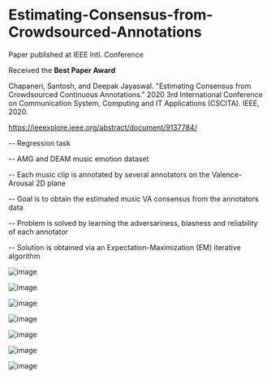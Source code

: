 # Estimating-Consensus-from-Crowdsourced-Annotations

Paper published at IEEE Intl. Conference

Received the **Best Paper Award**

Chapaneri, Santosh, and Deepak Jayaswal. "Estimating Consensus from Crowdsourced Continuous Annotations." 2020 3rd International Conference on Communication System, Computing and IT Applications (CSCITA). IEEE, 2020.

https://ieeexplore.ieee.org/abstract/document/9137784/

-- Regression task

-- AMG and DEAM music emotion dataset

-- Each music clip is annotated by several annotators on the Valence-Arousal 2D plane

-- Goal is to obtain the estimated music VA consensus from the annotators data

-- Problem is solved by learning the adversariness, biasness and reliability of each annotator

-- Solution is obtained via an Expectation-Maximization (EM) iterative algorithm


![image](https://user-images.githubusercontent.com/17112412/207673736-fbd87db6-7065-4ae0-8088-9f204e78505b.png)


![image](https://user-images.githubusercontent.com/17112412/207673829-d5a8ba12-f88e-4c89-9219-b9efcece2289.png)


![image](https://user-images.githubusercontent.com/17112412/207673915-773205b6-39c8-4cca-8623-6d4d84652321.png)


![image](https://user-images.githubusercontent.com/17112412/207673995-41560ec8-7557-4964-aee5-381ab4c4891f.png)


![image](https://user-images.githubusercontent.com/17112412/207674079-ebd6a772-f3fe-4767-9301-362734ddcb70.png)


![image](https://user-images.githubusercontent.com/17112412/207674134-a4bd245e-911c-418a-b7c8-3552c8e3990f.png)


![image](https://user-images.githubusercontent.com/17112412/207674207-16dd5128-a348-4787-8769-1e99fae49d6b.png)
